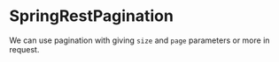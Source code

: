 # SpringRestPagination

We can use pagination with giving `size` and `page` parameters or more in request.
